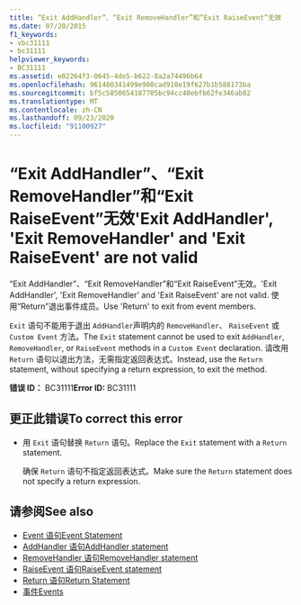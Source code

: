 ```yaml
---
title: “Exit AddHandler”、“Exit RemoveHandler”和“Exit RaiseEvent”无效
ms.date: 07/20/2015
f1_keywords:
- vbc31111
- bc31111
helpviewer_keywords:
- BC31111
ms.assetid: e02264f3-0645-4de5-b622-8a2a74496b64
ms.openlocfilehash: 961480341499e908cad918e19f627b1b588173ba
ms.sourcegitcommit: bf5c5850654187705bc94cc40ebfb62fe346ab02
ms.translationtype: MT
ms.contentlocale: zh-CN
ms.lasthandoff: 09/23/2020
ms.locfileid: "91100927"
---
```

# <a name="exit-addhandler-exit-removehandler-and-exit-raiseevent-are-not-valid"></a><span data-ttu-id="1c7e1-102">“Exit AddHandler”、“Exit RemoveHandler”和“Exit RaiseEvent”无效</span><span class="sxs-lookup"><span data-stu-id="1c7e1-102">'Exit AddHandler', 'Exit RemoveHandler' and 'Exit RaiseEvent' are not valid</span></span>

<span data-ttu-id="1c7e1-103">“Exit AddHandler”、“Exit RemoveHandler”和“Exit RaiseEvent”无效。</span><span class="sxs-lookup"><span data-stu-id="1c7e1-103">'Exit AddHandler', 'Exit RemoveHandler' and 'Exit RaiseEvent' are not valid.</span></span> <span data-ttu-id="1c7e1-104">使用“Return”退出事件成员。</span><span class="sxs-lookup"><span data-stu-id="1c7e1-104">Use 'Return' to exit from event members.</span></span>  
  
 <span data-ttu-id="1c7e1-105">`Exit` 语句不能用于退出 `AddHandler`声明内的 `RemoveHandler`、 `RaiseEvent` 或 `Custom Event` 方法。</span><span class="sxs-lookup"><span data-stu-id="1c7e1-105">The `Exit` statement cannot be used to exit `AddHandler`, `RemoveHandler`, or `RaiseEvent` methods in a `Custom Event` declaration.</span></span> <span data-ttu-id="1c7e1-106">请改用 `Return` 语句以退出方法，无需指定返回表达式。</span><span class="sxs-lookup"><span data-stu-id="1c7e1-106">Instead, use the `Return` statement, without specifying a return expression, to exit the method.</span></span>  
  
 <span data-ttu-id="1c7e1-107">**错误 ID：** BC31111</span><span class="sxs-lookup"><span data-stu-id="1c7e1-107">**Error ID:** BC31111</span></span>  
  
## <a name="to-correct-this-error"></a><span data-ttu-id="1c7e1-108">更正此错误</span><span class="sxs-lookup"><span data-stu-id="1c7e1-108">To correct this error</span></span>  
  
- <span data-ttu-id="1c7e1-109">用 `Exit` 语句替换 `Return` 语句。</span><span class="sxs-lookup"><span data-stu-id="1c7e1-109">Replace the `Exit` statement with a `Return` statement.</span></span>  
  
     <span data-ttu-id="1c7e1-110">确保 `Return` 语句不指定返回表达式。</span><span class="sxs-lookup"><span data-stu-id="1c7e1-110">Make sure the `Return` statement does not specify a return expression.</span></span>  
  
## <a name="see-also"></a><span data-ttu-id="1c7e1-111">请参阅</span><span class="sxs-lookup"><span data-stu-id="1c7e1-111">See also</span></span>

- [<span data-ttu-id="1c7e1-112">Event 语句</span><span class="sxs-lookup"><span data-stu-id="1c7e1-112">Event Statement</span></span>](../language-reference/statements/event-statement.md)
- [<span data-ttu-id="1c7e1-113">AddHandler 语句</span><span class="sxs-lookup"><span data-stu-id="1c7e1-113">AddHandler statement</span></span>](../language-reference/statements/addhandler-statement.md)
- [<span data-ttu-id="1c7e1-114">RemoveHandler 语句</span><span class="sxs-lookup"><span data-stu-id="1c7e1-114">RemoveHandler statement</span></span>](../language-reference/statements/removehandler-statement.md)
- [<span data-ttu-id="1c7e1-115">RaiseEvent 语句</span><span class="sxs-lookup"><span data-stu-id="1c7e1-115">RaiseEvent statement</span></span>](../language-reference/statements/raiseevent-statement.md)
- [<span data-ttu-id="1c7e1-116">Return 语句</span><span class="sxs-lookup"><span data-stu-id="1c7e1-116">Return Statement</span></span>](../language-reference/statements/return-statement.md)
- [<span data-ttu-id="1c7e1-117">事件</span><span class="sxs-lookup"><span data-stu-id="1c7e1-117">Events</span></span>](../programming-guide/language-features/events/index.md)
